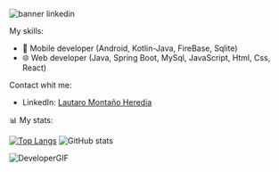 ![banner linkedin](https://user-images.githubusercontent.com/88169590/231909542-a18427e8-4de2-43d7-acb7-de6787f44303.png)


My skills: 
- 📲 Mobile developer (Android, Kotlin-Java, FireBase, Sqlite)
- 🌐 Web developer (Java, Spring Boot, MySql, JavaScript, Html, Css, React)



Contact whit me:
- LinkedIn: [Lautaro Montaño Heredia](https://www.linkedin.com/in/montanolautaro/)



📊 My stats: 

[![Top Langs](https://github-readme-stats.vercel.app/api/top-langs/?username=montanoLautaro&langs_count=8)](https://github.com/anuraghazra/github-readme-stats)          ![GitHub stats](https://github-readme-stats.vercel.app/api?username=montanoLautaro&show_icons=true&theme=radical)







![DeveloperGIF](https://user-images.githubusercontent.com/88169590/231909254-63ffe120-4e9b-43c3-a6d9-e831986ac365.gif)

